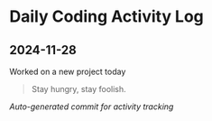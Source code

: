 # Daily Coding Activity Log

## 2024-11-28

Worked on a new project today

> Stay hungry, stay foolish.

*Auto-generated commit for activity tracking*
